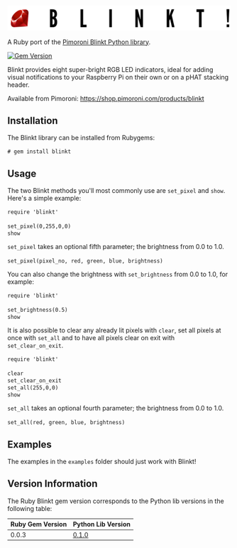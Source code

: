 ![Blinkt!](blinkt-logo.png)

A Ruby port of the [Pimoroni Blinkt Python library](https://github.com/pimoroni/blinkt).

[![Gem Version](https://badge.fury.io/rb/blinkt.svg)](https://badge.fury.io/rb/blinkt)

Blinkt provides eight super-bright RGB LED indicators, ideal for adding visual notifications to your Raspberry Pi on their own or on a pHAT stacking header.

Available from Pimoroni: https://shop.pimoroni.com/products/blinkt

## Installation

The Blinkt library can be installed from Rubygems:

    # gem install blinkt

## Usage

The two Blinkt methods you'll most commonly use are `set_pixel` and `show`. Here's a simple example:

```
require 'blinkt'

set_pixel(0,255,0,0)
show
```

`set_pixel` takes an optional fifth parameter; the brightness from 0.0 to 1.0.

`set_pixel(pixel_no, red, green, blue, brightness)`

You can also change the brightness with `set_brightness` from 0.0 to 1.0, for example:

```
require 'blinkt'

set_brightness(0.5)
show
```

It is also possible to clear any already lit pixels with `clear`, set all pixels at once with `set_all` and to have all pixels clear on exit with `set_clear_on_exit`.

```
require 'blinkt'

clear
set_clear_on_exit
set_all(255,0,0)
show
```

`set_all` takes an optional fourth parameter; the brightness from 0.0 to 1.0.

`set_all(red, green, blue, brightness)`

## Examples

The examples in the `examples` folder should just work with Blinkt!

## Version Information

The Ruby Blinkt gem version corresponds to the Python lib versions in the following table:

| Ruby Gem Version | Python Lib Version |
| ---------------- | ------------------ |
| 0.0.3            | [0.1.0](https://github.com/pimoroni/blinkt/tree/3c493b85745d8a850dce60a3933cc71a3b8aa789)              |
